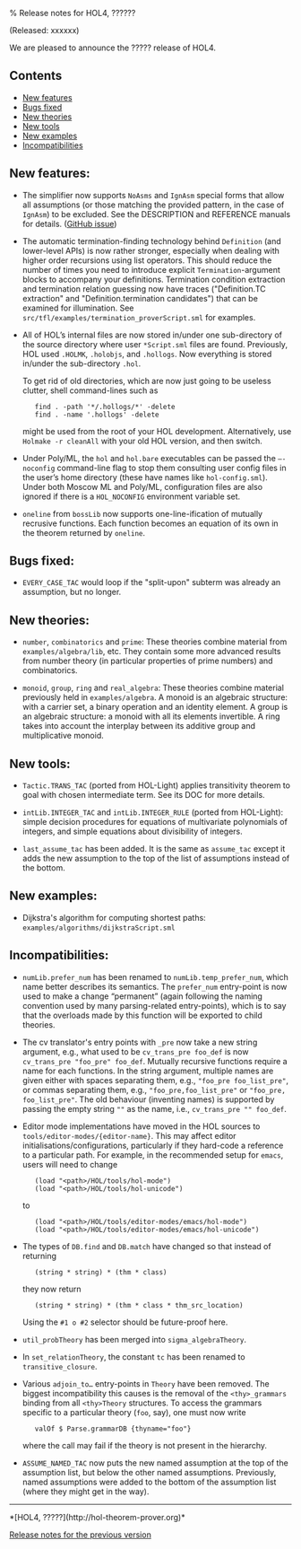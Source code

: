 % Release notes for HOL4, ??????

<!-- search and replace ?????? strings corresponding to release name -->
<!-- indent code within bulleted lists to column 11 -->

(Released: xxxxxx)

We are pleased to announce the ????? release of HOL4.

Contents
--------

-   [New features](#new-features)
-   [Bugs fixed](#bugs-fixed)
-   [New theories](#new-theories)
-   [New tools](#new-tools)
-   [New examples](#new-examples)
-   [Incompatibilities](#incompatibilities)

New features:
-------------

-   The simplifier now supports `NoAsms` and `IgnAsm` special forms that allow all assumptions (or those matching the provided pattern, in the case of `IgnAsm`) to be excluded.
    See the DESCRIPTION and REFERENCE manuals for details.
    ([GitHub issue](https://github.com/HOL-Theorem-Prover/HOL/issues/1220))

-   The automatic termination-finding technology behind `Definition`
    (and lower-level APIs) is now rather stronger, especially when
    dealing with higher order recursions using list operators.  This
    should reduce the number of times you need to introduce explicit
    `Termination`-argument blocks to accompany your
    definitions. Termination condition extraction and termination
    relation guessing now have traces ("Definition.TC extraction" and
    "Definition.termination candidates") that can be examined for illumination.
    See `src/tfl/examples/termination_proverScript.sml` for examples.

-   All of HOL’s internal files are now stored in/under one sub-directory of the source directory where user `*Script.sml` files are found.
    Previously, HOL used `.HOLMK`, `.holobjs`, and `.hollogs`.
    Now everything is stored in/under the sub-directory `.hol`.

    To get rid of old directories, which are now just going to be useless clutter, shell command-lines such as

           find . -path '*/.hollogs/*' -delete
           find . -name '.hollogs' -delete

    might be used from the root of your HOL development.
    Alternatively, use `Holmake -r cleanAll` with your old HOL version, and then switch.

-   Under Poly/ML, the `hol` and `hol.bare` executables can be passed the `–-noconfig` command-line flag to stop them consulting user config files in the user’s home directory (these have names like `hol-config.sml`).
    Under both Moscow ML and Poly/ML, configuration files are also ignored if there is a  `HOL_NOCONFIG` environment variable set.

-   `oneline` from `bossLib` now supports one-line-ification of mutually recrusive functions.
    Each function becomes an equation of its own in the theorem returned by `oneline`.

Bugs fixed:
-----------

- `EVERY_CASE_TAC` would loop if the "split-upon" subterm was already an assumption, but no longer.


New theories:
-------------

- `number`, `combinatorics` and `prime`: These theories combine material
   from `examples/algebra/lib`, etc.
   They contain some more advanced results from number theory (in particular properties of prime numbers) and combinatorics.

- `monoid`, `group`, `ring` and `real_algebra`: These theories combine
   material previously held in `examples/algebra`.
   A monoid is an algebraic structure: with a carrier set, a binary operation and an identity element.
   A group is an algebraic structure: a monoid with all its elements invertible.
   A ring takes into account the interplay between its additive group and multiplicative monoid.

New tools:
----------

- `Tactic.TRANS_TAC` (ported from HOL-Light) applies transitivity theorem to goal
  with chosen intermediate term. See its DOC for more details.

- `intLib.INTEGER_TAC` and `intLib.INTEGER_RULE` (ported from HOL-Light): simple
  decision procedures for equations of multivariate polynomials of integers, and
  simple equations about divisibility of integers.

- `last_assume_tac` has been added. It is the same as `assume_tac` except it adds
  the new assumption to the top of the list of assumptions instead of the bottom.

New examples:
-------------

- Dijkstra's algorithm for computing shortest paths: `examples/algorithms/dijkstraScript.sml`

Incompatibilities:
------------------

-   `numLib.prefer_num` has been renamed to `numLib.temp_prefer_num`, which name better describes its semantics.
    The `prefer_num` entry-point is now used to make a change “permanent” (again following the naming convention used by many parsing-related entry-points), which is to say that the overloads made by this function will be exported to child theories.

-   The cv translator's entry points with `_pre` now take a new string argument, e.g., what used to be `cv_trans_pre foo_def` is now `cv_trans_pre "foo_pre" foo_def`.
    Mutually recursive functions require a name for each functions. In the string argument, multiple names are given either with
    spaces separating them, e.g., `"foo_pre foo_list_pre"`, or commas separating them, e.g., `"foo_pre,foo_list_pre"` or `"foo_pre, foo_list_pre"`.
    The old behaviour (inventing names) is supported by passing the empty string `""` as the name, i.e., `cv_trans_pre "" foo_def`.

-   Editor mode implementations have moved in the HOL sources to `tools/editor-modes/{editor-name}`.
    This may affect editor initialisations/configurations, particularly if they hard-code a reference to a particular path.
    For example, in the recommended setup for `emacs`, users will need to change

           (load "<path>/HOL/tools/hol-mode")
           (load "<path>/HOL/tools/hol-unicode")

    to

           (load "<path>/HOL/tools/editor-modes/emacs/hol-mode")
           (load "<path>/HOL/tools/editor-modes/emacs/hol-unicode")

-   The types of `DB.find` and `DB.match` have changed so that instead of returning

           (string * string) * (thm * class)

    they now return

           (string * string) * (thm * class * thm_src_location)

    Using the `#1 o #2` selector should be future-proof here.

-   `util_probTheory` has been merged into `sigma_algebraTheory`.

-   In `set_relationTheory`, the constant `tc` has been renamed to `transitive_closure`.

-   Various `adjoin_to…` entry-points in `Theory` have been removed.
    The biggest incompatibility this causes is the removal of the `<thy>_grammars` binding from all `<thy>Theory` structures.
    To access the grammars specific to a particular theory (`foo`, say), one must now write

           valOf $ Parse.grammarDB {thyname="foo"}

    where the call may fail if the theory is not present in the hierarchy.

-   `ASSUME_NAMED_TAC` now puts the new named assumption at the top of the assumption list, but below the other named assumptions.
    Previously, named assumptions were added to the bottom of the assumption list (where they might get in the way).

* * * * *

<div class="footer">
*[HOL4, ?????](http://hol-theorem-prover.org)*

[Release notes for the previous version](trindemossen-1.release.html)

</div>
